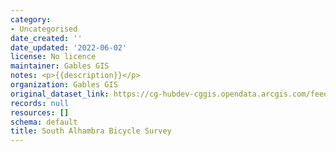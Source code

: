 ```yaml
---
category:
- Uncategorised
date_created: ''
date_updated: '2022-06-02'
license: No licence
maintainer: Gables GIS
notes: <p>{{description}}</p>
organization: Gables GIS
original_dataset_link: https://cg-hubdev-cggis.opendata.arcgis.com/feedback/surveys/cggis::south-alhambra-bicycle-survey
records: null
resources: []
schema: default
title: South Alhambra Bicycle Survey
---
```

